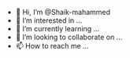 - 👋 Hi, I’m @Shaik-mahammed
- 👀 I’m interested in ...
- 🌱 I’m currently learning ...
- 💞️ I’m looking to collaborate on ...
- 📫 How to reach me ...

<!---
Shaik-mahammed/Shaik-mahammed is a ✨ special ✨ repository because its `README.md` (this file) appears on your GitHub profile.
You can click the Preview link to take a look at your changes.
--->
